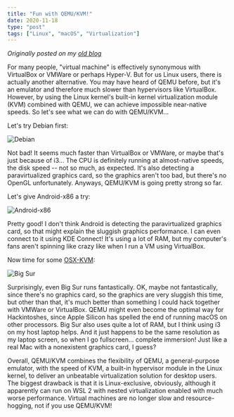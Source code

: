```yaml
---
title: "Fun with QEMU/KVM!"
date: 2020-11-18
type: "post"
tags: ["Linux", "macOS", "Virtualization"]
---
```



*Originally posted on my [old blog](https://git.exozy.me/Ta180m/blog/src/branch/main/_posts/2020-11-18-fun-with-qemu-kvm.md)*


For many people, "virtual machine" is effectively synonymous with VirtualBox or VMWare or perhaps Hyper-V. But for us Linux users, there is actually another alternative. You may have heard of QEMU before, but it's an emulator and therefore much slower than hypervisors like VirtualBox. However, by using the Linux kernel's built-in kernel virtualization module (KVM) combined with QEMU, we can achieve impossible near-native speeds. So let's see what we can do with QEMU/KVM...


Let's try Debian first:

![Debian](/img/debian.png)

Not bad! It seems much faster than VirtualBox or VMWare, or maybe that's just because of i3... The CPU is definitely running at almost-native speeds, the disk speed -- not so much, as expected. It's also detecting a paravirtualized graphics card, so the graphics aren't too bad, but there's no OpenGL unfortunately. Anyways, QEMU/KVM is going pretty strong so far.


Let's give Android-x86 a try:

![Android-x86](/img/android-x86.png)

Pretty good! I don't think Android is detecting the paravirtualized graphics card, so that might explain the sluggish graphics performance. I can even connect to it using KDE Connect! It's using a lot of RAM, but my computer's fans aren't spinning like crazy like when I run a VM using VirtualBox.


Now time for some [OSX-KVM](https://github.com/kholia/OSX-KVM):

![Big Sur](/img/big-sur.png)

Surprisingly, even Big Sur runs fantastically. OK, maybe not fantastically, since there's no graphics card, so the graphics are very sluggish this time, but other than that, it's much better than something I could hack together with VMWare or VirtualBox. QEMU might even become the optimal way for Hackintoshes, since Apple Silicon has spelled the end of running macOS on other processors. Big Sur also uses quite a lot of RAM, but I think using i3 on my host laptop helps. And it just happens to be the same resolution as my laptop screen, so when I go fullscreen... complete immersion! Just like a real Mac with a nonexistent graphics card, I guess?


Overall, QEMU/KVM combines the flexibility of QEMU, a general-purpose emulator, with the speed of KVM, a built-in hypervisor module in the Linux kernel, to deliver an unbeatable virtualization solution for desktop users. The biggest drawback is that it is Linux-exclusive, obviously, although it apparently can run on WSL 2 with nested virtualization enabled with much worse performance. Virtual machines are no longer slow and resource-hogging, not if you use QEMU/KVM!

